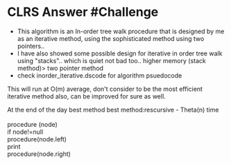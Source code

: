 # CLRS Answer #Challenge
<ul>
 <li> This algorithm is an In-order tree walk procedure that is designed by me as an iterative method, using the sophisticated method using two pointers..</li>
 <li> I have also showed some possible design for iterative in order tree walk using "stacks".. which is quiet not bad too..
higher memory (stack method)> two pointer method</li>
 <li>check inorder_iterative.dscode for algorithm psuedocode</li>
</ul>
 
This will run at O(m) average, don't consider to be the most efficient iterative method also, can be improved for sure as well.<br/>

At the end of the day best method best method:rescursive - Theta(n) time<br/><br/>
procedure (node)<br/>
  if node!=null<br/>
      procedure(node.left)<br/>
      print<br/>
      procedure(node.right)<br/>

